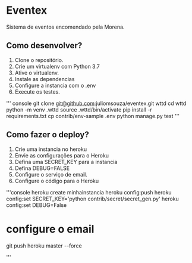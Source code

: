 # Eventex
Sistema de eventos encomendado pela Morena.

## Como desenvolver?

1. Clone o repositório.
2. Crie um virtualenv com Python 3.7
3. Ative o virtualenv.
4. Instale as dependencias
5. Configure a instancia com o .env
6. Execute os testes.

''' console
git clone git@github.com:juliomsouza/eventex.git wttd
cd wttd
python -m venv .wttd
source .wttd/bin/activate
pip install -r requirements.txt
cp contrib/env-sample .env
python manage.py test
'''
## Como fazer o deploy?

1. Crie uma instancia no heroku
2. Envie as configurações para o Heroku
3. Defina uma SECRET_KEY para a instancia
4. Defina DEBUG=FALSE
5. Configure o serviço de email.
6. Configure o código para o Heroku

'''console
heroku create minhainstancia
heroku config:push
heroku config:set SECRET_KEY='python contrib/secret/secret_gen.py'
heroku config:set DEBUG=False
# configure o email
git push heroku master --force 
 
'''
  